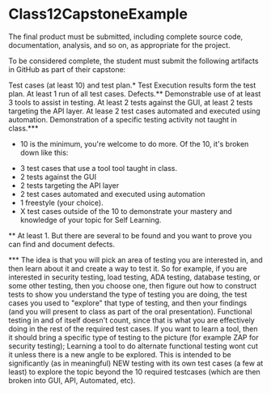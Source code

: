 # Class12CapstoneExample

The final product must be submitted, including complete source code, documentation, analysis, and so on, as appropriate for the project.

To be considered complete, the student must submit the following artifacts in GitHub as part of their capstone:

Test cases (at least 10) and test plan.*
Test Execution results form the test plan. At least 1 run of all test cases.
Defects.**
Demonstrable use of at least 3 tools to assist in testing.
At least 2 tests against the GUI, at least 2 tests targeting the API layer.
At lease 2 test cases automated and executed using automation.
Demonstration of a specific testing activity not taught in class.***




* 10 is the minimum, you're welcome to do more.
Of the 10, it's broken down like this:
- 3 test cases that use a tool tool taught in class.
- 2 tests against the GUI
- 2 tests targeting the API layer
- 2 test cases automated and executed using automation
- 1 freestyle (your choice).
- X test cases outside of the 10 to demonstrate your mastery and knowledge of your topic for Self Learning.


** At least 1.  But there are several to be found and you want to prove you can find and document defects.

*** The idea is that you will pick an area of testing you are interested in, and then learn about it and create a way to test it. So for example, if you are interested in security testing, load testing, ADA testing, database testing, or some other testing, then you choose one, then figure out how to construct tests to show you understand the type of testing you are doing, the test cases you used to "explore" that type of testing, and then your findings (and you will present to class as part of the oral presentation). Functional testing in and of itself doesn't count, since that is what you are effectively doing in the rest of the required test cases. If you want to learn a tool, then it should bring a specific type of testing to the picture (for example ZAP for security testing); Learning a tool to do alternate functional testing wont cut it unless there is a new angle to be explored. This is intended to be significantly (as in meaningful) NEW testing with its own test cases (a few at least) to explore the topic beyond the 10 required testcases (which are then broken into GUI, API, Automated, etc).  


